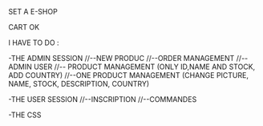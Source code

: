 SET A E-SHOP

CART OK

I HAVE TO DO :


-THE ADMIN SESSION
//--NEW PRODUC
//--ORDER MANAGEMENT
//--ADMIN USER
//-- PRODUCT MANAGEMENT (ONLY ID,NAME AND STOCK, ADD COUNTRY)
//--ONE PRODUCT MANAGEMENT (CHANGE PICTURE, NAME, STOCK, DESCRIPTION, COUNTRY)

-THE USER SESSION
//--INSCRIPTION
//--COMMANDES

-THE CSS
